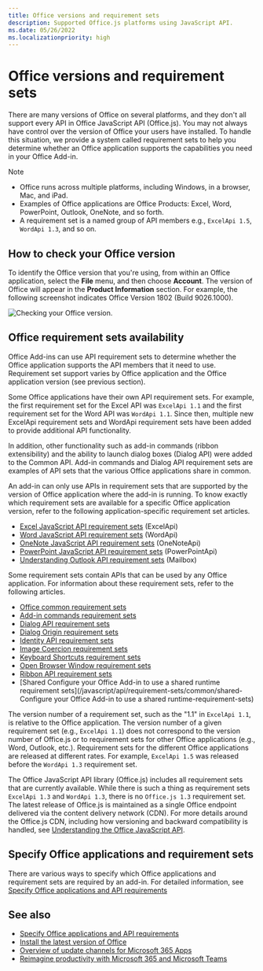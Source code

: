 ```yaml
---
title: Office versions and requirement sets
description: Supported Office.js platforms using JavaScript API.
ms.date: 05/26/2022
ms.localizationpriority: high
---
```


# Office versions and requirement sets

There are many versions of Office on several platforms, and they don't all support every API in Office JavaScript API (Office.js). You may not always have control over the version of Office your users have installed.  To handle this situation, we provide a system called requirement sets to help you determine whether an Office application supports the capabilities you need in your Office Add-in.

> [!NOTE]
>
> - Office runs across multiple platforms, including Windows, in a browser, Mac, and iPad.
> - Examples of Office applications are Office Products: Excel, Word, PowerPoint, Outlook, OneNote, and so forth.  
> - A requirement set is a named group of API members e.g., `ExcelApi 1.5`, `WordApi 1.3`, and so on.  

## How to check your Office version

To identify the Office version that you're using, from within an Office application, select the **File** menu, and then choose **Account**. The version of Office will appear in the **Product Information** section. For example, the following screenshot indicates Office Version 1802 (Build 9026.1000).

![Checking your Office version.](../images/office-version.png)

## Office requirement sets availability

Office Add-ins can use API requirement sets to determine whether the Office application supports the API members that it need to use. Requirement set support varies by Office application and the Office application version (see previous section).

Some Office applications have their own API requirement sets. For example, the first requirement set for the Excel API was `ExcelApi 1.1` and the first requirement set for the Word API was `WordApi 1.1`. Since then, multiple new ExcelApi requirement sets and WordApi requirement sets have been added to provide additional API functionality.

In addition, other functionality such as add-in commands (ribbon extensibility) and the ability to launch dialog boxes (Dialog API) were added to the Common API. Add-in commands and Dialog API requirement sets are examples of API sets that the various Office applications share in common.

An add-in can only use APIs in requirement sets that are supported by the version of Office application where the add-in is running. To know exactly which requirement sets are available for a specific Office application version, refer to the following application-specific requirement set articles.

- [Excel JavaScript API requirement sets](/javascript/api/requirement-sets/excel/excel-api-requirement-sets) (ExcelApi)
- [Word JavaScript API requirement sets](/javascript/api/requirement-sets/word/word-api-requirement-sets) (WordApi)
- [OneNote JavaScript API requirement sets](/javascript/api/requirement-sets/onenote/onenote-api-requirement-sets) (OneNoteApi)
- [PowerPoint JavaScript API requirement sets](/javascript/api/requirement-sets/powerpoint/powerpoint-api-requirement-sets) (PowerPointApi)
- [Understanding Outlook API requirement sets](/javascript/api/requirement-sets/outlook/outlook-api-requirement-sets) (Mailbox)

Some requirement sets contain APIs that can be used by any Office application. For information about these requirement sets, refer to the following articles.

- [Office common requirement sets](/javascript/api/requirement-sets/common/office-add-in-requirement-sets)
- [Add-in commands requirement sets](/javascript/api/requirement-sets/common/add-in-commands-requirement-sets)
- [Dialog API requirement sets](/javascript/api/requirement-sets/common/dialog-api-requirement-sets)
- [Dialog Origin requirement sets](/javascript/api/requirement-sets/common/dialog-origin-requirement-sets)
- [Identity API requirement sets](/javascript/api/requirement-sets/common/identity-api-requirement-sets)
- [Image Coercion requirement sets](/javascript/api/requirement-sets/common/image-coercion-requirement-sets)
- [Keyboard Shortcuts requirement sets](/javascript/api/requirement-sets/common/keyboard-shortcuts-requirement-sets)
- [Open Browser Window requirement sets](/javascript/api/requirement-sets/common/open-browser-window-api-requirement-sets)
- [Ribbon API requirement sets](/javascript/api/requirement-sets/common/ribbon-api-requirement-sets)
- [Shared Configure your Office Add-in to use a shared runtime requirement sets](/javascript/api/requirement-sets/common/shared-Configure your Office Add-in to use a shared runtime-requirement-sets)

The version number of a requirement set, such as the "1.1" in `ExcelApi 1.1`, is relative to the Office application. The version number of a given requirement set (e.g., `ExcelApi 1.1`) does not correspond to the version number of Office.js or to requirement sets for other Office applications (e.g., Word, Outlook, etc.).  Requirement sets for the different Office applications are released at different rates. For example, `ExcelApi 1.5` was released before the `WordApi 1.3` requirement set.

The Office JavaScript API library (Office.js) includes all requirement sets that are currently available. While there is such a thing as requirement sets `ExcelApi 1.3` and `WordApi 1.3`, there is no `Office.js 1.3` requirement set. The latest release of Office.js is maintained as a single Office endpoint delivered via the content delivery network (CDN). For more details around the Office.js CDN, including how versioning and backward compatibility is handled, see [Understanding the Office JavaScript API](../develop/understanding-the-javascript-api-for-office.md).

## Specify Office applications and requirement sets

There are various ways to specify which Office applications and requirement sets are required by an add-in.  For detailed information, see [Specify Office applications and API requirements](../develop/specify-office-hosts-and-api-requirements.md)

## See also

- [Specify Office applications and API requirements](../develop/specify-office-hosts-and-api-requirements.md)
- [Install the latest version of Office](../develop/install-latest-office-version.md)
- [Overview of update channels for Microsoft 365 Apps](/deployoffice/overview-of-update-channels-for-office-365-proplus)
- [Reimagine productivity with Microsoft 365 and Microsoft Teams](https://products.office.com/compare-all-microsoft-office-products?tab=2)
